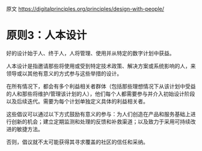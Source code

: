 原文 https://digitalprinciples.org/principles/design-with-people/

# 原则3：人本设计

好的设计始于人、终于人，人将管理、使用并从特定的数字计划中获益。


人本设计是指邀请那些将使用或受到特定技术政策、解决方案或系统影响的人，来领导或以其他有意义的方式参与这些举措的设计。

在所有情况下，都会有多个利益相关者群体（包括那些理想情况下从该计划中受益的人和那些将维护/管理该计划的人），他们每个人都需要参与并介入初始设计阶段以及后续迭代。需要为每个计划单独定义具体的利益相关者。

这些倡议可以通过以下方式鼓励有意义的参与：为人们创造在产品和服务基础上进行创新的机会；建立定期监测和处理的反馈和补救渠道；以及致力于采用可持续改进的敏捷方法。

否则，倡议就不太可能获得其寻求覆盖的社区的信任和采纳。
